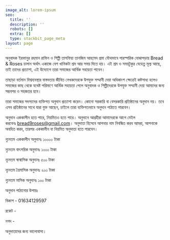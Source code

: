 ```yaml
---
image_alt: lorem-ipsum
seo:
  title: ''
  description: ''
  robots: []
  extra: []
  type: stackbit_page_meta
layout: page
---
```

অনুবাদক ইরফানুর রহমান রাফিন ও শিল্পী তাসফিয়া তানজিম আহমেদ প্রমা যৌথভাবে পারস্পরিক বোঝাপড়ায় Bread & Roses চালান অর্থাৎ একাজে বেশ খানিকটা শ্রম আর সময় দিতে হয়। এই শ্রম ও সময়টুকুর যেহেতু মূল্য আছে, তাই তাদের প্রত্যাশা, এই উদ্যোগে তারা সমাজের আর্থিক সহায়তা পাবেন।



তাছাড়া বর্তমান বিশ্বব্যবস্থার বাস্তবতায় জীবিত লেখকদেরকে উপযুক্ত সম্মানী দেয়া অধিকাংশ ক্ষেত্রেই কষ্টসাধ্য হলেও সমাজের কাছ থেকে যথেষ্ট পরিমাণে আর্থিক সহায়তা পেলে অনুবাদক ও শিল্পীদেরকে উপযুক্ত সম্মানী দেয়া আমাদের জন্য সম্ভবপর ও সহজতর হবে।

তারা সমাজের সদস্যদের ব্যক্তিগত অনুদান প্রত্যাশা করেন। কোনো সরকারি বা বেসরকারি প্রতিষ্ঠানের অনুদান নয়। তবে এসব প্রতিষ্ঠানের সাথে যারা যুক্ত আছেন, চাইলে তারা ব্যক্তিগতভাবে অনুদান পাঠাতে পারবেন।

অনুদান এককালীন হতে পারে, নিয়মিতও হতে পারে। অনুদানে আগ্রহীরা আমাদেরকে আগে মেইল করবেনঃ <bread9roses@gmail.com>। অনুদাতা হিসেবে আপনার নাম নিবন্ধিত করব আমরা, আপনাকে অবহিত করব, তারপর এককালীন বা নিয়মিত অনুদাতা হতে পারবেন।

ন্যুনতম এককালীন অনুদানঃ ১০০০০ টাকা

ন্যুনতম বাৎসরিক অনুদানঃ ১০০০ টাকা

ন্যূনতম ষান্মাসিক অনুদানঃ ৫০০ টাকা

ন্যূনতম ত্রৈমাসিক অনুদানঃ ২০০ টাকা

ন্যুনতম মাসিক অনুদানঃ ১০০ টাকা

অনুদান পাঠানোর উপায়ঃ

বিকাশ - 01634129597

রকেট -

নগদ -

অনুদাতাদের জন্য ভালোবাসা।
